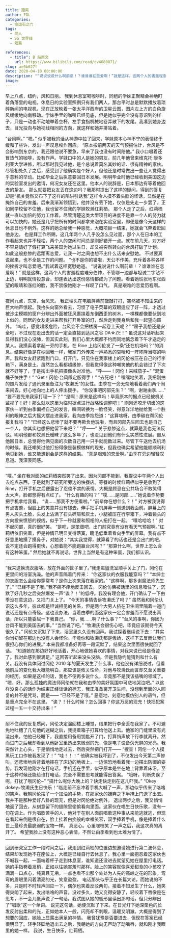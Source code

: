 ```yaml
---
title: 距离
author: FDL
categories:
  - 命运石之门
tags: 
  - 同人
  - SG 世界线
  - 短篇

references:
  - title": B 站原文
    url: https://www.bilibili.com/read/cv4680871/
slug: ae5b627f
date: 2020-04-10 00:00:00
description: "“说说说说什么啊前辈！？谁谁谁在恋爱啊！”就是这样，这两个人的害羞程度难分伯仲，不管哪一边都与坦诚二字沾不上边，明明就情投意合，却连表达出这份感情都成为了问题。看着她慌张地东张西望的眼睛和涨红的脸，我禁像她刚才一样叹了口气。真是艰难的恋爱历程啊。"
image:
---
```


早上八点，纽约，风和日丽。
我到休息室喝咖啡时，同组的学妹正聚精会神地盯着角落里的电视。休息日的实验室照例只有我们两人，那台平时总是默默播放着琐碎新闻的电视机，现在正放映着一张太平洋西岸的卫星云图，图片左上方的白色旋风缓缓地向南移动。学妹手里的咖啡已经见底，但是她似乎完全没有意识到的样子，只是一动也不动地举着空杯，左手食指机械地卷弄散下的发尾。我凑到她身边去，目光投向与她视线相同的方向，就这样和她并排站着。


“台风啊。”
“嗯。”
似乎被我的话从神游中拉了回来，学妹原本心神不宁的表情终于缓和了些许，发出一声叹息权作回应。
“原本按前两天的天气预报估计，台风是不会影响到东京的，我还跟他说不要急，早来了我也没有时间陪他。”
我小口啜着还冒热气的咖啡，没有作声。学妹口中的人是她的男友。前几年他曾来维克托·康多利亚大学进修，所以那时我见过他，是个总说着莫名其妙的话、很有精神的家伙。尽管相处久了之后，感受到了他确实是个好人，但他还是时常做出一些让人觉得出乎意料的举动。比如毕业之后执意要回日本发展。明明毕业时他已经收到美国这边的实验室发出的邀请，何况女友还在这里。他本人的说辞是，日本那边有等着他回去的挚友。
那么就要把女友丢在这边吗？我那时提出了这样的疑问，得到的答复却是“机关竟然又布下了这样的陷阱引诱我”这样令人摸不着头脑的怪话，显然是在掩饰自己的害羞。后来我渐渐领悟到，他并没有丢下她，仅仅是先走一步罢了。正如同学校留不住他，我也留不住我的学妹牧濑红莉栖。
那个人走了之后，红莉栖就一直以加倍的努力工作着。尽管清楚这类大型项目的进度不是靠一个人的努力就可以加快的，她还是几乎把所有的时间都拿来泡在实验室里，即便是像今天这样的休息日也不例外。这样的她总给我一种感觉，大概项目一结束，她就会飞奔着赶回他身边。
也是拜工作所赐，这几年两个人几乎没怎么见过面，那个人在日本的工作看起来也并不轻松，两个人的空闲时间总是刚好错开一点。就在前几天，对方好不容易请好了假打算飞来美国为她过生日，却又被突然转向的台风打破了计划。
如此这般悲惨的远距离恋爱，让我一时之间也想不出什么话来安慰她。
不过要真说起来，也不全是工作的问题。
“也不是你的错啦，天公不作美，充斥着各种各样的挫折才叫恋爱吧。”我试着这样宽慰她道。
“说说说说什么啊前辈！？谁谁谁在恋爱啊！”
就是这样，这两个人的害羞程度难分伯仲，不管哪一边都与坦诚二字沾不上边，明明就情投意合，却连表达出这份感情都成为了问题。看着她慌张地东张西望的眼睛和涨红的脸，我不禁像她刚才一样叹了口气。
真是艰难的恋爱历程啊。

---

夜间九点，东京，台风天。
我正埋头在电脑屏幕前敲敲打打，突然被不知由来的巨大响声惊起。我抬头向窗外看去，习惯了电子荧幕的双眼适应了好一阵，才透过被沙尘模糊的窗户分辨出外面被狂风裹挟着东倒西歪的树木，一棵棵都像要伏到地上似的。同居的女友走进来帮我打开卧室的灯，然后走到我身后和我一起望向窗外。
“呜哇，感觉超级危险，台风会不会把楼房一起卷上天呢？”
“房子我想还是安全吧，不过现在走出去的话一定会直接到达风之谷 DA☆ZE！”
虽说这对话听起来显得我们没心没肺，但其实此刻，我们心里大概都不约而同地惦念着下午才送走的某人。我摸索着拿起一旁的手机，在 Rine 上给冈伦发了一条“还在机场吗？”的消息。结果好像是在秒回我一样，我家门外传来一声熟悉的哀嚎和一阵咚隆当啷的响声。我和女友赶紧跑到门口，打开门，只见住在我家楼上的冈伦被压在自己的行李箱下，满身是土。虽然怎么看都超级惨，但我觉得像这种嘲笑他的机会错过了下次就不好等了，于是掏出手机把摄像头对准他。
“呼——！冈伦！来喊茄子\~”
“混蛋桶子快住手！”
“Get！冈伦·台风限定版得手！”
“去死吧！”
嘿嘿地笑着，我把刚拍的照片发给了通讯录里备注为“牧濑氏”的女性。由季在一旁无奈地看着我们两个闹来闹去，好心地向地上的人伸出援手。
“你没事吧冈部先生？”
“啊，谢谢由季……”
“要不要先来我家打理一下？”
“是啊！原来是这样吗！毕竟原本的据点已经被机关监视了！好！那么就以这里为临时据点进行战略性调整吧！”
刚刚还咬牙切齿的这家伙一听到由季偏袒自己的发言，瞬间转换为一脸怪笑，得意洋洋地抛给我一个胜利的眼神之后大摇大摆走进我家。我向由季抱怨道：“这算啥呀，由季碳在帮冈伦报复我吗？”
“已经这么悲惨了就不要再欺负他玩啦，而且冈部先生回去也是自己一个人，你其实也想把他留下来吧？”
“哼——”
关于悲惨这点，就算是我也无法反驳。明明他都和牧濑氏暧昧了这么多年了，也没见到他们有什么实质性进展。自从他回日本，总觉得他俩见面的次数自己用一只手就能数过来。尽管下午送他去机场的时候，我还嘲笑过他打扮得像是装模做样的现充，但我也确实希望他能顺顺利利地见到她，谁又能想到会是这样的结果。
“真是艰难的恋爱啊。”由季在旁边轻轻叹息道。我深表同感。

---

“噗。”
坐在我对面的红莉栖突然笑了出来。因为冈部不能到，我提议中午两个人出去吃点东西，于是就到了研究所旁边的快餐店。等餐的时候红莉栖似乎是收到了 Rine，打开手机之后便露出了忍俊不禁的表情。大概是顾忌在公共场合不敢笑得太大声，脸都憋得有点红了。
“什么有趣的吗？”
“噗……是冈部……”她说着作势要把手机拿给我看。
“诶……那我不方便看啦。”
“前辈你在想什么？！”
对方被我说得有点害羞，但脸上的笑意并没有褪去，伸手把手机屏幕一侧送到我面前。屏幕上的男人灰头土脸，头发上沾满了石头碎屑和灰土，小腿被压在行李箱下，冲着镜头的方向投来愤怒的视线，似乎下一秒就要和照相的人扭打在一起。
“噗哈哈哈！”
对不起冈部，真的很好笑。
“是吧，是笨蛋吧，出门前究竟有没有看天气预报啊。”红莉栖依旧笑着，但是神情已明显变得落寞，睫毛低垂着看向手里的屏幕。我有点不好意思地摸了摸鼻子，对她说：“其实我觉得，就算看了的话也还是会出门的吧，说不定还会跑得更快，心想着能不能跑赢台风呢？”
“那算什么啊，世界上怎么会有这种笨蛋。”
然后她就不再说话。世界上当然是有这种笨蛋，我们都认识。

---

“我来送换洗衣服咯，放在外面的筐子里了。”我走进盥洗室顺手关上了门，冈伦在更里间的浴室洗澡。他的声音隔着门传来：
“你这家伙的衣服我能穿吗？”
“本绅士的衣服怎么会给你穿常考？是你上次来落在我家的。”
“这样啊，那多谢魔法师先生了。”
“已经不是了哦。”我不痛不痒地反击回去。
冈伦仿佛被话里的信息噎住了，沉默了好几秒之后突然爆发一声“诶？！”的低呼。我没有理会他，开门确认了一下由季没在意这边，又把门关上了。
“今天的事情告诉牧濑氏了吗？”
虽然我和冈伦认识这么多年，彼此都是坦诚相见的关系，但是两个大男人挤在卫生间里隔着一道门说话还是有点奇怪。这也没办法，当着由季的面这家伙一定会害羞而不愿说出真话，所以只能委屈一下我自己。
“你，我……啊？什么事？”
“台风的事啊，你因为台风不能到美国去的事。”
“当然说了吧。”
“牧濑氏会很伤心吧，毕竟应该期待今天很久了。”
冈伦又沉默了下来，浴室里久久没有回声。我试探着继续说下去：“其实你当初留在那边也没有人会怪你。毕竟你和牧濑氏都是傲娇，这样下去反而让我们很担心你们的进展。”
本来我都准备好再等一段沉默了，结果这次里面很快就回了话。
“知道她在那边好好地活着，开心地做她喜欢的事情，对我来说已经是奇迹了。我对此感到很满足。”
这回答听起来没头没脑。但是我隐约能猜到和什么有关。我没有具体问过冈伦 2010 年的夏天发生了什么事，他也没有详细说过。但看他前后的变化我大概能明白，那应该是攸关性命，对他与牧濑氏而言却又至关重要的经历。如果是这样的话，我也不便再多说什么，毕竟那不是我该插嘴的领域了。
“嗯，好。那么孤独的魔法师冈伦就在我和由季的美好氛围中可悲地哭泣吧。”
以这样没良心的话作为结束正经谈话的标志，我正准备离开卫生间，没想到里面的人回复的并不是咒骂，而是——
“已经不是了哦。”
恶意地、刻意地模仿别人的语气，但是重点完全不在这里。
“诶？！什么时候？怎么回事？你这万恶的现充！快把犯案过程一五一十交待出来！”

---

耐不住我的反复质问，冈伦决定溜回楼上睡觉，结果把行李全丢在我家了。不可避免地吐槽了几句他的迷糊之后，我提着箱子打算给他送上去。他家的门缝里没有光溢出来，怕他已经睡下，我直接用备用钥匙开了门，打算悄声放下行李就离开。然而进门之后我却看到从他卧室里透出来微弱的光，像是电子设备荧光屏的光亮。我突然计上心头，于是悄悄地走过去，然后突然把门打开——
“搜查！冈伦一个人摸黑玩工口作被我发现了！”
“哇！！！”
他确实被我吓到了，不仅发出今天第二声惨叫，还悲惨地后背着地摔在了床边的地板上，一边惊恐地看着我一边摆出防御的姿势。我发现他刚才在打电话，手机还在手里，似乎原本是坐在地上背靠着床沿。至于这种时候还能给谁打电话，完全不需要思考就能得出答案。
“哦呀，判断失误了呢，打扰了哦冈伦\~”
“搞什么呢你大晚上的？快走快走别在这儿吓我。”
“Okey dokey\~牧濑氏生日快乐！”临走前不忘冲着手机大喊了一声，那边似乎传来了咯咯的笑声。我朝冈伦摆了一个加油的手势，在那家伙的嫌弃之下半掩上门退了出去。
我并不是那种爱好八卦的现充，但是对冈伦绝对例外。
退出两步之后，我又悄悄地返了回去，从刻意留下的缝隙里偷偷看向里面。这家伙在唱生日快乐歌，没有一句在调上。作为唱歌苦手的人，他对于在别人面前唱歌这种事从来能逃就逃，但现在看起来倒是很自在，脸上挂着白痴般的幸福笑容，双手捧着手机，像是捧着什么世上最珍贵最脆弱的宝物一样。
真恶心。心里嘿嘿笑了一声之后，我这次真的离开了。
希望我脸上没有这种恶心表情，不然让由季看到也太难为情了。

---

回到研究室工作一段时间之后，我走到红莉栖的位置边想邀请她进行第二波休息，结果却发现她不在座位上，大概是已经自行去休息了。我心里一面抱怨着这家伙也不喊我一起，一面端着杯子走到休息室，谁知道还没进去就望见她在屋里打电话。她的手指卷着发梢，正如以往她害羞时那样。脸上的笑容就像喜爱甜食的小孩咬了满满一口点心，纯真且无垢，一点也看不出那个处处为人先的高岭之花的形象。弯弯的眉眼里闪着清亮的光，笑意盈盈。
电话那头似乎正在长篇大论，而她说的不多，只是时不时轻声回应一下，偶尔也笑着反驳两句。接着不知发生了什么，她笑得爽朗了起来，发出咯咯的声音。没过多久，她又变得安静了，轻咬着下唇像是在思考，不一会儿低声说了一句话。我试图从她的唇形里读出那句话，但只分辨出了“唱歌”这一个单词。
说完这句话，她便沉默了下来。在日光灯下她深栗色的长发反射出柔和的光，正如她本人一般，闪亮却不刺眼，温暖又明澈。大概是得到了想要的回应，她脸上显露出满足的神情。
我曾犹豫是否要进去，但现在答案已经很明显了。轻手轻脚地退出去之后，我朝她的方向无声动了动嘴唇，就和刚才我眼里的她一样。
我说，生日快乐，红莉栖。
